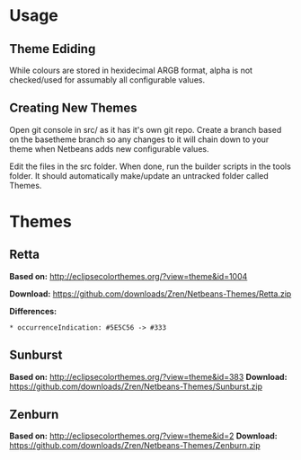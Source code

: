 Usage
=====

Theme Ediding
-----

While colours are stored in hexidecimal ARGB format, alpha is not checked/used for assumably all configurable values.

Creating New Themes
-----

Open git console in src/ as it has it's own git repo. Create a branch based on the basetheme branch so any changes to it will chain down to your theme when Netbeans adds new configurable values.

Edit the files in the src folder. When done, run the builder scripts in the tools folder. It should automatically make/update an untracked folder called Themes.



Themes
=====

Retta
-----

**Based on:** http://eclipsecolorthemes.org/?view=theme&id=1004

**Download:** https://github.com/downloads/Zren/Netbeans-Themes/Retta.zip

**Differences:**

    * occurrenceIndication: #5E5C56 -> #333
 
 
Sunburst
-----

**Based on:** http://eclipsecolorthemes.org/?view=theme&id=383
**Download:** https://github.com/downloads/Zren/Netbeans-Themes/Sunburst.zip


Zenburn
-----

**Based on:** http://eclipsecolorthemes.org/?view=theme&id=2
**Download:** https://github.com/downloads/Zren/Netbeans-Themes/Zenburn.zip